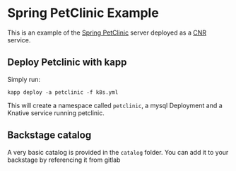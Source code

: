 # Spring PetClinic Example

This is an example of the [Spring PetClinic](https://github.com/spring-petclinic/spring-framework-petclinic)
server deployed as a [CNR](https://docs.vmware.com/en/Cloud-Native-Runtimes-for-VMware-Tanzu/1.0/tanzu-cloud-native-runtimes-1-0/GUID-cnr-overview.html)
service.

## Deploy Petclinic with kapp

Simply run:

```
kapp deploy -a petclinic -f k8s.yml
```

This will create a namespace called `petclinic`, a mysql Deployment and a Knative service
running petclinic.

## Backstage catalog

A very basic catalog is provided in the `catalog` folder. You can add it to your backstage
by referencing it from gitlab
